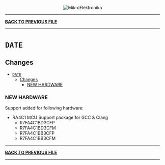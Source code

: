<p align="center">
  <img src="http://www.mikroe.com/img/designs/beta/logo_small.png?raw=true" alt="MikroElektronika"/>
</p>

---

**[BACK TO PREVIOUS FILE](../changelog.md)**

---

# `DATE`

## Changes

- [`DATE`](#date)
  - [Changes](#changes)
    - [NEW HARDWARE](#new-hardware)

### NEW HARDWARE

Support added for following hardware:

+ RA4C1 MCU Support package for GCC & Clang
  + R7FA4C1BD3CFP
  + R7FA4C1BD3CFM
  + R7FA4C1BB3CFP
  + R7FA4C1BB3CFM

---

**[BACK TO PREVIOUS FILE](../changelog.md)**

---
